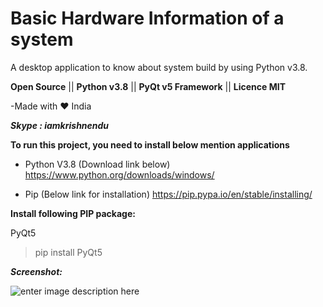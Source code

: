 # Basic Hardware Information of a system

A desktop application to know about system build by using Python v3.8.

**Open Source**	 ||	 **Python v3.8**	||	**PyQt v5 Framework**	||	**Licence MIT**

-Made with ❤ India

***Skype : iamkrishnendu***


**To run this project, you need to install below mention applications**
 - Python V3.8 (Download link below)
https://www.python.org/downloads/windows/

 - Pip (Below link for installation)
https://pip.pypa.io/en/stable/installing/

**Install following PIP package:**

PyQt5
> pip install PyQt5

***Screenshot:***

![enter image description here](https://i.ibb.co/fpgKdbz/Capture.jpg)

